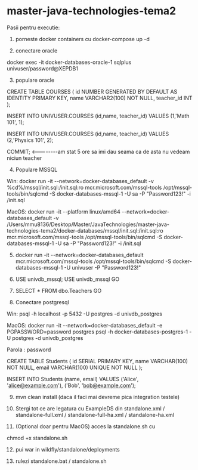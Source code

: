 # master-java-technologies-tema2


Pasii pentru executie:

1. porneste docker containers cu docker-compose up -d

2. conectare oracle

docker exec -it docker-databases-oracle-1 sqlplus univuser/password@XEPDB1

3. populare oracle

CREATE TABLE COURSES (
id NUMBER GENERATED BY DEFAULT AS IDENTITY PRIMARY KEY,
name VARCHAR2(100) NOT NULL,
teacher_id INT
);

INSERT INTO UNIVUSER.COURSES (id,name, teacher_id) VALUES (1,'Math 101', 1);

INSERT INTO UNIVUSER.COURSES (id,name, teacher_id) VALUES (2,'Physics 101', 2);

COMMIT; <--------am stat 5 ore sa imi dau seama ca de asta nu vedeam niciun teacher


4. Populare MSSQL 

Win:
docker run -it --network=docker-databases_default -v %cd%/mssql/init.sql:/init.sql:ro mcr.microsoft.com/mssql-tools /opt/mssql-tools/bin/sqlcmd -S docker-databases-mssql-1 -U sa -P "Password123!" -i /init.sql

MacOS:
docker run -it --platform linux/amd64 --network=docker-databases_default -v /Users/mmu8136/Desktop/Master/JavaTechnologies/master-java-technologies-tema2/docker-databases/mssql/init.sql:/init.sql:ro mcr.microsoft.com/mssql-tools /opt/mssql-tools/bin/sqlcmd -S docker-databases-mssql-1 -U sa -P "Password123\!" -i /init.sql


5. docker run -it --network=docker-databases_default mcr.microsoft.com/mssql-tools /opt/mssql-tools/bin/sqlcmd -S docker-databases-mssql-1 -U univuser -P "Password123!"

6. USE univdb_mssql;
   USE univdb_mssql
    GO
7. SELECT * FROM dbo.Teachers
     GO
8. Conectare postgresql

Win:
psql -h localhost -p 5432 -U postgres -d univdb_postgres

MacOS:
docker run -it --network=docker-databases_default -e PGPASSWORD=password postgres psql -h docker-databases-postgres-1 -U postgres -d univdb_postgres

Parola : password


CREATE TABLE Students (
id SERIAL PRIMARY KEY,
name VARCHAR(100) NOT NULL,
email VARCHAR(100) UNIQUE NOT NULL
);

INSERT INTO Students (name, email) VALUES
('Alice', 'alice@example.com'),
('Bob', 'bob@example.com');



9. mvn clean install (daca il faci mai devreme pica integration testele)

10. Stergi tot ce are legatura cu ExampleDS din standalone.xml / standalone-full.xml / standalone-full-ha.xml / standalone-ha.xml

11. (Optional doar pentru MacOS) acces la standalone.sh cu 

chmod +x standalone.sh

12. pui war in wildfly/standalone/deployments

13. rulezi standalone.bat / standalone.sh
